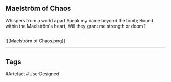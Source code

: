 ## Maelström of Chaos
Whispers from a world apart
Speak my name beyond the tomb;
Bound within the Maelström's heart,
Will they grant me strength or doom?
## 
![[Maelström of Chaos.png]]

---
## Tags
#Artefact
#UserDesigned 